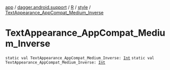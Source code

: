 [app](../../../index.md) / [dagger.android.support](../../index.md) / [R](../index.md) / [style](index.md) / [TextAppearance_AppCompat_Medium_Inverse](./-text-appearance_-app-compat_-medium_-inverse.md)

# TextAppearance_AppCompat_Medium_Inverse

`static val TextAppearance_AppCompat_Medium_Inverse: `[`Int`](https://kotlinlang.org/api/latest/jvm/stdlib/kotlin/-int/index.html)
`static val TextAppearance_AppCompat_Medium_Inverse: `[`Int`](https://kotlinlang.org/api/latest/jvm/stdlib/kotlin/-int/index.html)